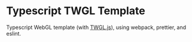 # Typescript TWGL Template

Typescript WebGL template (with [TWGL.js](https://twgljs.org/)), using webpack, prettier, and eslint.
